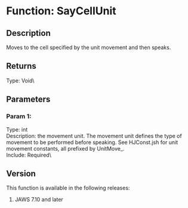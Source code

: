 # Function: SayCellUnit

## Description

Moves to the cell specified by the unit movement and then speaks.

## Returns

Type: Void\

## Parameters

### Param 1:

Type: int\
Description: the movement unit. The movement unit defines the type of
movement to be performed before speaking. See HJConst.jsh for unit
movement constants, all prefixed by UnitMove\_.\
Include: Required\

## Version

This function is available in the following releases:

1.  JAWS 7.10 and later
